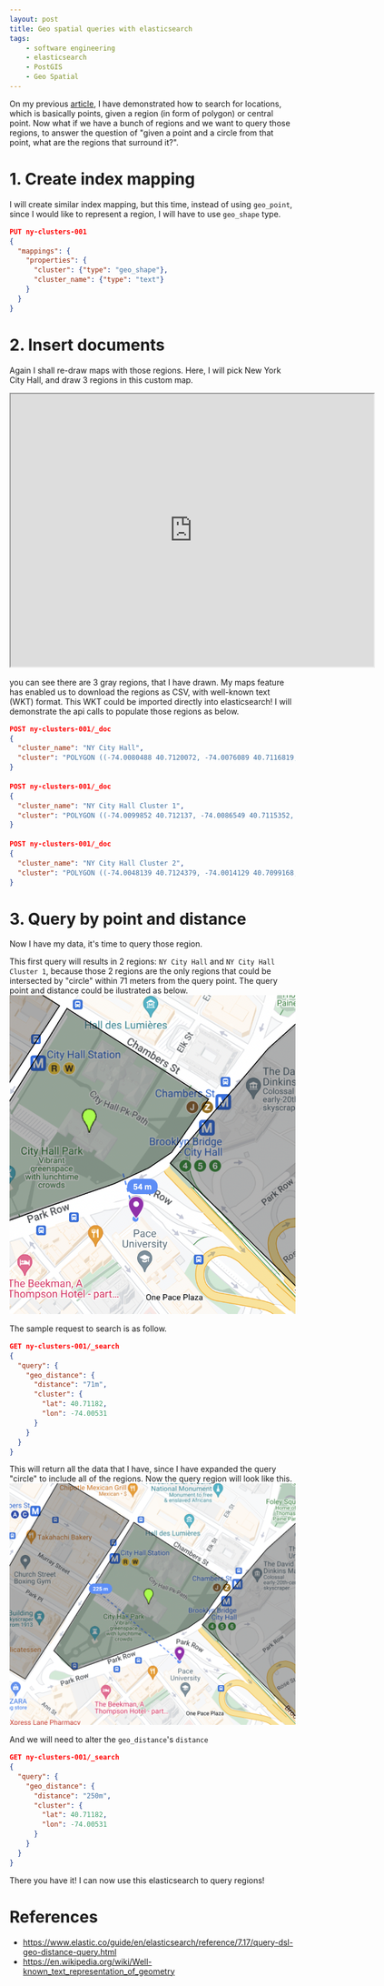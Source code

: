 ```yaml
---
layout: post
title: Geo spatial queries with elasticsearch
tags:
    - software engineering
    - elasticsearch
    - PostGIS
    - Geo Spatial
---
```

On my previous [article](https://ariepratama.github.io/Geo-search-with-elasticsearch/), I have demonstrated how to search for locations, which is basically points, given a region (in form of polygon) or central point. Now what if we have a bunch of regions and we want to query those regions, to answer the question of "given a point and a circle from that point, what are the regions that surround it?". 

# 1. Create index mapping
I will create similar index mapping, but this time, instead of using `geo_point`, since I would like to represent a region, I will have to use `geo_shape` type.

```json
PUT ny-clusters-001
{
  "mappings": {
    "properties": {
      "cluster": {"type": "geo_shape"},
      "cluster_name": {"type": "text"}
    }
  }
}
```

# 2. Insert documents
Again I shall re-draw maps with those regions. Here, I will pick New York City Hall, and draw 3 regions in this custom map.
<iframe src="https://www.google.com/maps/d/u/0/embed?mid=1Z0_HDrZzZHvY_-hSpKPg774J1n4VaxY&ehbc=2E312F" width="640" height="480"></iframe>


you can see there are 3 gray regions, that I have drawn. My maps feature has enabled us to download the regions as CSV, with well-known text (WKT) format. This WKT could be imported directly into elasticsearch! I will demonstrate the api calls to populate those regions as below.
```json
POST ny-clusters-001/_doc
{
  "cluster_name": "NY City Hall",
  "cluster": "POLYGON ((-74.0080488 40.7120072, -74.0076089 40.7116819, -74.005608 40.7122105, -74.0051145 40.7123813, -74.0047819 40.7125521, -74.0042508 40.7131335, -74.0062947 40.7141257, -74.0080488 40.7120072))"
}

POST ny-clusters-001/_doc
{
  "cluster_name": "NY City Hall Cluster 1",
  "cluster": "POLYGON ((-74.0099852 40.712137, -74.0086549 40.7115352, -74.0063911 40.7141538, -74.0078931 40.7148532, -74.0099852 40.712137))"
}

POST ny-clusters-001/_doc
{
  "cluster_name": "NY City Hall Cluster 2",
  "cluster": "POLYGON ((-74.0048139 40.7124379, -74.0014129 40.7099168, -73.9983445 40.7132512, -74.0020995 40.715089, -74.0025072 40.7142921, -74.0033977 40.7136903, -74.0048139 40.7124379))"
}

```



# 3. Query by point and distance
Now I have my data, it's time to query those region. 


This first query will results in 2 regions: `NY City Hall` and `NY City Hall Cluster 1`, because those 2 regions are the only regions that could be intersected by "circle" within 71 meters from the query point. The query point and distance could be ilustrated as below.
![query1](/images/posts/2023-8-3-Geo-shape-search-with-elasticsearch/query1.png)

The sample request to search is as follow.
```json
GET ny-clusters-001/_search
{
  "query": {
    "geo_distance": {
      "distance": "71m",
      "cluster": {
        "lat": 40.71182,
        "lon": -74.00531
      }
    }
  }
}
```

This will return all the data that I have, since I have expanded the query "circle" to include all of the regions. Now the query region will look like this.
![query2](/images/posts/2023-8-3-Geo-shape-search-with-elasticsearch/query2.png)

And we will need to alter the `geo_distance`'s `distance`
```json
GET ny-clusters-001/_search
{
  "query": {
    "geo_distance": {
      "distance": "250m",
      "cluster": {
        "lat": 40.71182,
        "lon": -74.00531
      }
    }
  }
}
```


There you have it! I can now use this elasticsearch to query regions!


# References
- https://www.elastic.co/guide/en/elasticsearch/reference/7.17/query-dsl-geo-distance-query.html
- https://en.wikipedia.org/wiki/Well-known_text_representation_of_geometry

